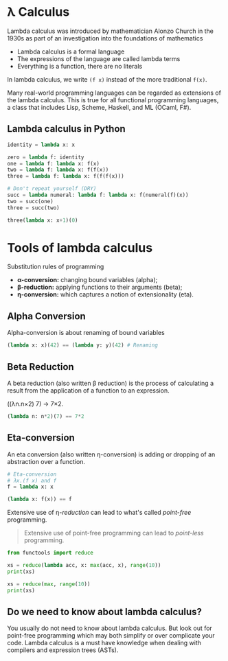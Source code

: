# λ Calculus

Lambda calculus was introduced by mathematician Alonzo Church in the 1930s as part of an investigation into the foundations of mathematics

- Lambda calculus is a formal language
- The expressions of the language are called lambda terms
- Everything is a function, there are no literals

In lambda calculus, we write `(f x)` instead of the more traditional `f(x)`.

Many real-world programming languages can be regarded as extensions of the lambda calculus. This is true for all functional programming languages, a class that includes Lisp, Scheme, Haskell, and ML (OCaml, F#).


## Lambda calculus in Python

```python
identity = lambda x: x

zero = lambda f: identity
one = lambda f: lambda x: f(x)
two = lambda f: lambda x: f(f(x))
three = lambda f: lambda x: f(f(f(x)))
```

```python
# Don't repeat yourself (DRY)
succ = lambda numeral: lambda f: lambda x: f(numeral(f)(x))
two = succ(one)
three = succ(two)

three(lambda x: x+1)(0)
```

# Tools of lambda calculus

Substitution rules of programming

- **α-conversion:** changing bound variables (alpha);
- **β-reduction:** applying functions to their arguments (beta);
- **η-conversion:** which captures a notion of extensionality (eta).


## Alpha Conversion

Alpha-conversion is about renaming of bound variables

```python
(lambda x: x)(42) == (lambda y: y)(42) # Renaming
```

## Beta Reduction

A beta reduction (also written β reduction) is the process of calculating a result from the application of a function to an expression. 

((λn.n×2) 7) → 7×2.


```python
(lambda n: n*2)(7) == 7*2
```

## Eta-conversion

An eta conversion (also written η-conversion) is adding or dropping of an abstraction over a function. 

```python
# Eta-conversion
# λx.(f x) and f
f = lambda x: x

(lambda x: f(x)) == f
```

Extensive use of η-*reduction* can lead to what's called *point-free* programming. 

> Extensive use of point-free programming can lead to *point-less* programming.

```python
from functools import reduce

xs = reduce(lambda acc, x: max(acc, x), range(10))
print(xs)

xs = reduce(max, range(10))
print(xs)
```



## Do we need to know about lambda calculus?

You usually do not need to know about lambda calculus. But look out for point-free programming which may both simplify or over complicate your code. Lambda calculus is a must have knowledge when dealing with compilers and expression trees (ASTs).
